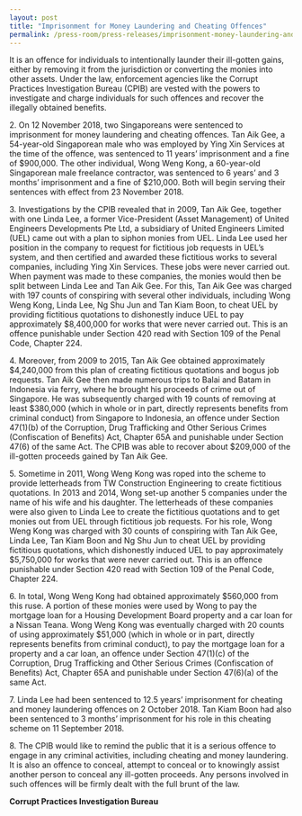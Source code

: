 ```yaml
---
layout: post
title: "Imprisonment for Money Laundering and Cheating Offences"
permalink: /press-room/press-releases/imprisonment-money-laundering-and-cheating-offences/
---
```

It is an offence for individuals to intentionally launder their ill-gotten gains, either by removing it from the jurisdiction or converting the monies into other assets. Under the law, enforcement agencies like the Corrupt Practices Investigation Bureau (CPIB) are vested with the powers to investigate and charge individuals for such offences and recover the illegally obtained benefits.     

2\.        On 12 November 2018, two Singaporeans were sentenced to imprisonment for money laundering and cheating offences. Tan Aik Gee, a 54-year-old Singaporean male who was employed by Ying Xin Services at the time of the offence, was sentenced to 11 years’ imprisonment and a fine of $900,000. The other individual, Wong Weng Kong, a 60-year-old Singaporean male freelance contractor, was sentenced to 6 years’ and 3 months’ imprisonment and a fine of $210,000. Both will begin serving their sentences with effect from 23 November 2018. 

3\.        Investigations by the CPIB revealed that in 2009, Tan Aik Gee, together with one Linda Lee, a former Vice-President (Asset Management) of United Engineers Developments Pte Ltd, a subsidiary of United Engineers Limited (UEL) came out with a plan to siphon monies from UEL. Linda Lee used her position in the company to request for fictitious job requests in UEL’s system, and then certified and awarded these fictitious works to several companies, including Ying Xin Services. These jobs were never carried out. When payment was made to these companies, the monies would then be split between Linda Lee and Tan Aik Gee. For this, Tan Aik Gee was charged with 197 counts of conspiring with several other individuals, including Wong Weng Kong, Linda Lee, Ng Shu Jun and Tan Kiam Boon, to cheat UEL by providing fictitious quotations to dishonestly induce UEL to pay approximately $8,400,000 for works that were never carried out. This is an offence punishable under Section 420 read with Section 109 of the Penal Code, Chapter 224. 

4\.        Moreover, from 2009 to 2015, Tan Aik Gee obtained approximately $4,240,000 from this plan of creating fictitious quotations and bogus job requests.  Tan Aik Gee then made numerous trips to Balai and Batam in Indonesia via ferry, where he brought his proceeds of crime out of Singapore. He was subsequently charged with 19 counts of removing at least $380,000 (which in whole or in part, directly represents benefits from criminal conduct) from Singapore to Indonesia, an offence under Section 47(1)(b) of the Corruption, Drug Trafficking and Other Serious Crimes (Confiscation of Benefits) Act, Chapter 65A and punishable under Section 47(6) of the same Act. The CPIB was able to recover about $209,000 of the ill-gotten proceeds gained by Tan Aik Gee.

5\.        Sometime in 2011, Wong Weng Kong was roped into the scheme to provide letterheads from TW Construction Engineering to create fictitious quotations. In 2013 and 2014, Wong set-up another 5 companies under the name of his wife and his daughter. The letterheads of these companies were also given to Linda Lee to create the fictitious quotations and to get monies out from UEL through fictitious job requests. For his role, Wong Weng Kong was charged with 30 counts of conspiring with Tan Aik Gee, Linda Lee, Tan Kiam Boon and Ng Shu Jun to cheat UEL by providing fictitious quotations, which dishonestly induced UEL to pay approximately $5,750,000 for works that were never carried out. This is an offence punishable under Section 420 read with Section 109 of the Penal Code, Chapter 224. 

6\.        In total, Wong Weng Kong had obtained approximately $560,000 from this ruse. A portion of these monies were used by Wong to pay the mortgage loan for a Housing Development Board property and a car loan for a Nissan Teana. Wong Weng Kong was eventually charged with 20 counts of using approximately $51,000 (which in whole or in part, directly represents benefits from criminal conduct), to pay the mortgage loan for a property and a car loan, an offence under Section 47(1)(c) of the Corruption, Drug Trafficking and Other Serious Crimes (Confiscation of Benefits) Act, Chapter 65A and punishable under Section 47(6)(a) of the same Act. 

7\.        Linda Lee had been sentenced to 12.5 years’ imprisonment for cheating and money laundering offences on 2 October 2018. Tan Kiam Boon had also been sentenced to 3 months’ imprisonment for his role in this cheating scheme on 11 September 2018. 

8\.        The CPIB would like to remind the public that it is a serious offence to engage in any criminal activities, including cheating and money laundering. It is also an offence to conceal, attempt to conceal or to knowingly assist another person to conceal any ill-gotten proceeds.  Any persons involved in such offences will be firmly dealt with the full brunt of the law.

**Corrupt Practices Investigation Bureau**
